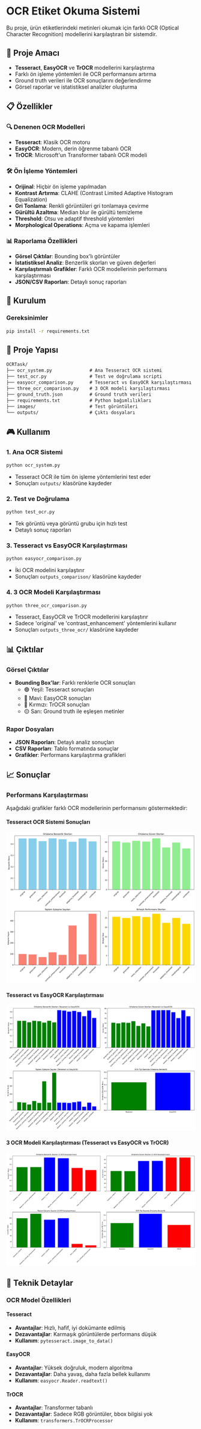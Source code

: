 # OCR Etiket Okuma Sistemi

Bu proje, ürün etiketlerindeki metinleri okumak için farklı OCR (Optical Character Recognition) modellerini karşılaştıran bir sistemdir.

## 🎯 Proje Amacı

- **Tesseract**, **EasyOCR** ve **TrOCR** modellerini karşılaştırma
- Farklı ön işleme yöntemleri ile OCR performansını artırma
- Ground truth verileri ile OCR sonuçlarını değerlendirme
- Görsel raporlar ve istatistiksel analizler oluşturma

## 📋 Özellikler

### 🔍 Denenen OCR Modelleri
- **Tesseract**: Klasik OCR motoru
- **EasyOCR**: Modern, derin öğrenme tabanlı OCR
- **TrOCR**: Microsoft'un Transformer tabanlı OCR modeli

### 🛠️ Ön İşleme Yöntemleri
- **Orijinal**: Hiçbir ön işleme yapılmadan
- **Kontrast Artırma**: CLAHE (Contrast Limited Adaptive Histogram Equalization)
- **Gri Tonlama**: Renkli görüntüleri gri tonlamaya çevirme
- **Gürültü Azaltma**: Median blur ile gürültü temizleme
- **Threshold**: Otsu ve adaptif threshold yöntemleri
- **Morphological Operations**: Açma ve kapama işlemleri

### 📊 Raporlama Özellikleri
- **Görsel Çıktılar**: Bounding box'lı görüntüler
- **İstatistiksel Analiz**: Benzerlik skorları ve güven değerleri
- **Karşılaştırmalı Grafikler**: Farklı OCR modellerinin performans karşılaştırması
- **JSON/CSV Raporları**: Detaylı sonuç raporları

## 🚀 Kurulum

### Gereksinimler
```bash
pip install -r requirements.txt
```

## 📁 Proje Yapısı

```
OCRTask/
├── ocr_system.py              # Ana Tesseract OCR sistemi
├── test_ocr.py                # Test ve doğrulama scripti
├── easyocr_comparison.py      # Tesseract vs EasyOCR karşılaştırması
├── three_ocr_comparison.py    # 3 OCR modeli karşılaştırması
├── ground_truth.json          # Ground truth verileri
├── requirements.txt           # Python bağımlılıkları
├── images/                    # Test görüntüleri
└── outputs/                   # Çıktı dosyaları
```

## 🎮 Kullanım

### 1. Ana OCR Sistemi
```bash
python ocr_system.py
```
- Tesseract OCR ile tüm ön işleme yöntemlerini test eder
- Sonuçları `outputs/` klasörüne kaydeder

### 2. Test ve Doğrulama
```bash
python test_ocr.py
```
- Tek görüntü veya görüntü grubu için hızlı test
- Detaylı sonuç raporları

### 3. Tesseract vs EasyOCR Karşılaştırması
```bash
python easyocr_comparison.py
```
- İki OCR modelini karşılaştırır
- Sonuçları `outputs_comparison/` klasörüne kaydeder

### 4. 3 OCR Modeli Karşılaştırması
```bash
python three_ocr_comparison.py
```
- Tesseract, EasyOCR ve TrOCR modellerini karşılaştırır
- Sadece 'original' ve 'contrast_enhancement' yöntemlerini kullanır
- Sonuçları `outputs_three_ocr/` klasörüne kaydeder

## 📊 Çıktılar

### Görsel Çıktılar
- **Bounding Box'lar**: Farklı renklerle OCR sonuçları
  - 🟢 Yeşil: Tesseract sonuçları
  - 🔵 Mavi: EasyOCR sonuçları  
  - 🔴 Kırmızı: TrOCR sonuçları
  - 🟡 Sarı: Ground truth ile eşleşen metinler

### Rapor Dosyaları
- **JSON Raporları**: Detaylı analiz sonuçları
- **CSV Raporları**: Tablo formatında sonuçlar
- **Grafikler**: Performans karşılaştırma grafikleri

## 📈 Sonuçlar

### Performans Karşılaştırması

Aşağıdaki grafikler farklı OCR modellerinin performansını göstermektedir:

#### Tesseract OCR Sistemi Sonuçları
![Tesseract Performans Analizi](performance_analysis.png)

#### Tesseract vs EasyOCR Karşılaştırması
![OCR Karşılaştırma Analizi](ocr_comparison_analysis.png)

#### 3 OCR Modeli Karşılaştırması (Tesseract vs EasyOCR vs TrOCR)
![3 OCR Karşılaştırma Analizi](three_ocr_comparison_analysis.png)

## 🔧 Teknik Detaylar

### OCR Model Özellikleri

#### Tesseract
- **Avantajlar**: Hızlı, hafif, iyi dokümante edilmiş
- **Dezavantajlar**: Karmaşık görüntülerde performans düşük
- **Kullanım**: `pytesseract.image_to_data()`

#### EasyOCR
- **Avantajlar**: Yüksek doğruluk, modern algoritma
- **Dezavantajlar**: Daha yavaş, daha fazla bellek kullanımı
- **Kullanım**: `easyocr.Reader.readtext()`

#### TrOCR
- **Avantajlar**: Transformer tabanlı
- **Dezavantajlar**: Sadece RGB görüntüler, bbox bilgisi yok
- **Kullanım**: `transformers.TrOCRProcessor`